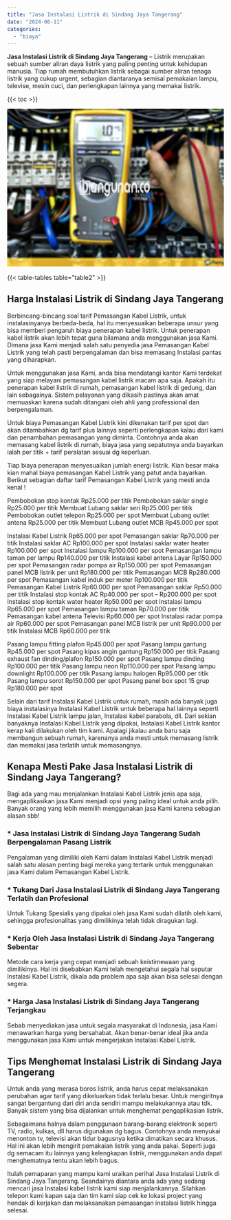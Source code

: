 ```yaml
---
title: "Jasa Instalasi Listrik di Sindang Jaya Tangerang"
date: "2024-06-11"
categories: 
  - "biaya"
---
```


**Jasa Instalasi Listrik di Sindang Jaya Tangerang** – Listrik merupakan sebuah sumber aliran daya listrik yang paling penting untuk kehidupan manusia. Tiap rumah membutuhkan listrik sebagai sumber aliran tenaga listrik yang cukup urgent, sebagian diantaranya semisal pemakaian lampu, televise, mesin cuci, dan perlengkapan lainnya yang memakai listrik.

{{< toc >}}

![Jasa Instalasi Listrik di Sindang Jaya Tangerang](/images/instalasi-listrik-murah42.png)

{{< table-tables table="table2" >}}

## Harga Instalasi Listrik di Sindang Jaya Tangerang

Berbincang-bincang soal tarif Pemasangan Kabel Listrik, untuk instalasinyanya berbeda-beda, hal itu menyesuaikan beberapa unsur yang bisa memberi pengaruh biaya penerapan kabel listrik. Untuk penerapan kabel listrik akan lebih tepat guna bilamana anda menggunakan jasa Kami. Dimana jasa Kami menjadi salah satu penyedia jasa Pemasangan Kabel Listrik yang telah pasti berpengalaman dan bisa memasang Instalasi pantas yang diharapkan.

Untuk menggunakan jasa Kami, anda bisa mendatangi kantor Kami terdekat yang siap melayani pemasangan kabel listrik macam apa saja. Apakah itu penerapan kabel listrik di rumah, pemasangan kabel listrik di gedung, dan lain sebagainya. Sistem pelayanan yang dikasih pastinya akan amat memuaskan karena sudah ditangani oleh ahli yang professional dan berpengalaman.

Untuk biaya Pemasangan Kabel Listrik kini dikenakan tarif per spot dan akan ditambahkan dg tarif plus lainnya seperti perlengkapan kalau dari kami dan penambahan pemasangan yang diminta. Contohnya anda akan memasang kabel listrik di rumah, biaya jasa yang sepatutnya anda bayarkan ialah per titik + tarif peralatan sesuai dg keperluan.

Tiap biaya penerapan menyesuaikan jumlah energi listrik. Kian besar maka kian mahal biaya pemasangan Kabel Listrik yang patut anda bayarkan. Berikut sebagian daftar tarif Pemasangan Kabel Listrik yang mesti anda kenal !

Pembobokan stop kontak Rp25.000 per titik Pembobokan saklar single Rp25.000 per titik Membuat Lubang saklar seri Rp25.000 per titik Pembobokan outlet telepon Rp25.000 per spot Membuat Lubang outlet antena Rp25.000 per titik Membuat Lubang outlet MCB Rp45.000 per spot

Instalasi Kabel Listrik Rp65.000 per spot Pemasangan saklar Rp70.000 per titik Instalasi saklar AC Rp100.000 per spot Instalasi saklar water heater Rp100.000 per spot Instalasi lampu Rp100.000 per spot Pemasangan lampu taman per lampu Rp140.000 per titik Instalasi kabel antena Layar Rp150.000 per spot Pemasangan radar pompa air Rp150.000 per spot Pemasangan panel MCB listrik per unit Rp180.000 per titik Pemasangan MCB Rp280.000 per spot Pemasangan kabel induk per meter Rp100.000 per titik Pemasangan Kabel Listrik Rp60.000 per spot Pemasangan saklar Rp50.000 per titik Instalasi stop kontak AC Rp40.000 per spot – Rp200.000 per spot Instalasi stop kontak water heater Rp50.000 per spot Instalasi lampu Rp65.000 per spot Pemasangan lampu taman Rp70.000 per titik Pemasangan kabel antena Televisi Rp60.000 per spot Instalasi radar pompa air Rp60.000 per spot Pemasangan panel MCB listrik per unit Rp90.000 per titik Instalasi MCB Rp60.000 per titik

Pasang lampu fitting plafon Rp45.000 per spot Pasang lampu gantung Rp45.000 per spot Pasang kipas angin gantung Rp150.000 per titik Pasang exhaust fan dinding/plafon Rp150.000 per spot Pasang lampu dinding Rp100.000 per titik Pasang lampu neon Rp110.000 per spot Pasang lampu downlight Rp100.000 per titik Pasang lampu halogen Rp95.000 per titik Pasang lampu sorot Rp150.000 per spot Pasang panel box spot 15 grup Rp180.000 per spot

Selain dari tarif Instalasi Kabel Listrik untuk rumah, masih ada banyak juga biaya instalasinya Instalasi Kabel Listrik untuk beberapa hal lainnya seperti Instalasi Kabel Listrik lampu jalan, Instalasi kabel parabola, dll. Dari sekian banyaknya Instalasi Kabel Listrik yang dipakai, Instalasi Kabel Listrik kantor kerap kali dilakukan oleh tim kami. Apalagi jikalau anda baru saja membangun sebuah rumah, karenanya anda mesti untuk memasang listrik dan memakai jasa terlatih untuk memasangnya.

## Kenapa Mesti Pake Jasa Instalasi Listrik di Sindang Jaya Tangerang?

Bagi ada yang mau menjalankan Instalasi Kabel Listrik jenis apa saja, mengaplikasikan jasa Kami menjadi opsi yang paling ideal untuk anda pilih. Banyak orang yang lebih memilih menggunakan jasa Kami karena sebagian alasan sbb!

### \* Jasa Instalasi Listrik di Sindang Jaya Tangerang Sudah Berpengalaman Pasang Listrik

Pengalaman yang dimiliki oleh Kami dalam Instalasi Kabel Listrik menjadi salah satu alasan penting bagi mereka yang tertarik untuk menggunakan jasa Kami dalam Pemasangan Kabel Listrik.

### \* Tukang Dari Jasa Instalasi Listrik di Sindang Jaya Tangerang Terlatih dan Profesional

Untuk Tukang Spesialis yang dipakai oleh jasa Kami sudah dilatih oleh kami, sehingga profesionalitas yang dimilikinya telah tidak diragukan lagi.

### \* Kerja Oleh Jasa Instalasi Listrik di Sindang Jaya Tangerang Sebentar

Metode cara kerja yang cepat menjadi sebuah keistimewaan yang dimilikinya. Hal ini disebabkan Kami telah mengetahui segala hal seputar Instalasi Kabel Listrik, dikala ada problem apa saja akan bisa selesai dengan segera.

### \* Harga Jasa Instalasi Listrik di Sindang Jaya Tangerang Terjangkau

Sebab menyediakan jasa untuk segala masyarakat di Indonesia, jasa Kami menawarkan harga yang bersahabat. Akan benar-benar ideal jika anda menggunakan jasa Kami untuk mengerjakan Instalasi Kabel Listrik.

## Tips Menghemat Instalasi Listrik di Sindang Jaya Tangerang


Untuk anda yang merasa boros listrik, anda harus cepat melaksanakan perubahan agar tarif yang dikeluarkan tidak terlalu besar. Untuk mengiritnya sangat bergantung dari diri anda sendiri mampu melakukannya atau tdk. Banyak sistem yang bisa dijalankan untuk menghemat pengaplikasian listrik.

Sebagaimana halnya dalam penggunaan barang-barang elektronik seperti TV, radio, kulkas, dll harus digunakan dg bagus. Contohnya anda menyukai menonton tv, televisi akan tidur bagusnya ketika dimatikan secara khusus. Hal ini akan lebih mengirit pemakaian listrik yang anda pakai. Seperti juga dg semacam itu lainnya yang kelengkapan listrik, menggunakan anda dapat menghematnya tentu akan lebih bagus.

Itulah pemaparan yang mampu kami uraikan perihal Jasa Instalasi Listrik di Sindang Jaya Tangerang. Seandainya diantara anda ada yang sedang mencari jasa Instalasi kabel listrik kami siap menjalankannya. Silahkan telepon kami kapan saja dan tim kami siap cek ke lokasi project yang hendak di kerjakan dan melaksanakan pemasangan instalasi listrik hingga selesai.
